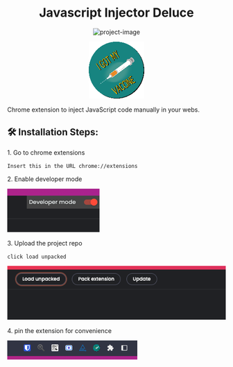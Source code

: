 <h1 align="center" id="title">Javascript Injector Deluce</h1>

<p align="center"><img src="https://socialify.git.ci/carlosjurzal/javascript-injector-deluxe/image?description=1&amp;font=Inter&amp;forks=1&amp;issues=1&amp;name=1&amp;owner=1&amp;pattern=Circuit%20Board&amp;pulls=1&amp;stargazers=1&amp;theme=Light" alt="project-image"></p>
<p align="center"><img src="./icon128.png" alt="project-image"></p>

<p id="description">Chrome extension to inject JavaScript code manually in your webs.</p>

<h2>🛠️ Installation Steps:</h2>

<p>1. Go to chrome extensions</p>

```
Insert this in the URL chrome://extensions
```

<p>2. Enable developer mode</p>

![developer mode screenshot](readme-resources/developer-mode.png)

<p>3. Upload the project repo</p>

```
click load unpacked
```
![load unpacked mode screenshot](readme-resources/load-unpacked.png)


<p>4. pin the extension for convenience</p>

![pin extension](readme-resources/pin-extension.png)